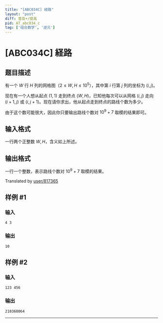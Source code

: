 ```yaml
---
title: "[ABC034C] 経路"
layout: "post"
diff: 普及+/提高
pid: AT_abc034_c
tag: ['组合数学', '逆元']
---
```


# [ABC034C] 経路

## 题目描述

有一个 $W$ 行 $H$ 列的网格图（$2 \leq W,H \leq 10^5$），其中第 $i$ 行第 $j$ 列的坐标为 $(i,j)$。

现在有一个人想从起点 $(1,1)$ 走到终点 $(W,H)$，已知他每次可以从网格 $(i,j)$ 走向 $(i+1,j)$ 或 $(i,j+1)$。现在请你求出，他从起点走到终点的路线个数为多少。

由于这个数可能很大，因此你只要输出路线个数对 $10^9 + 7$ 取模的结果即可。

## 输入格式

一行两个正整数 $W,H$，含义如上所述。

## 输出格式

一行一个整数，表示路线个数对 $10^9 + 7$ 取模的结果。

Translated by [user/817365](https://www.luogu.com.cn/user/817365)

## 样例 #1

### 输入

```
4 3
```

### 输出

```
10
```

## 样例 #2

### 输入

```
123 456
```

### 输出

```
210368064
```



---

